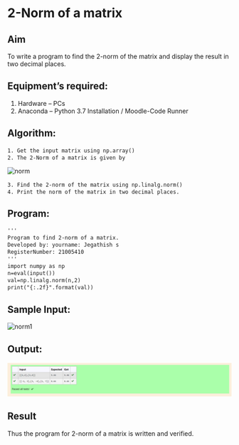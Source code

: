 # 2-Norm of a matrix
## Aim
To write a program to find the 2-norm of the matrix and display the result in two decimal places.
## Equipment’s required:
1.	Hardware – PCs
2.	Anaconda – Python 3.7 Installation / Moodle-Code Runner
## Algorithm:
	1. Get the input matrix using np.array()
	2. The 2-Norm of a matrix is given by 
![norm](./normeqn1.jpg)
    
    3. Find the 2-norm of the matrix using np.linalg.norm()
	4. Print the norm of the matrix in two decimal places.
## Program:
```
'''
Program to find 2-norm of a matrix.
Developed by: yourname: Jegathish s
RegisterNumber: 21005410
'''
import numpy as np
n=eval(input())
val=np.linalg.norm(n,2)
print("{:.2f}".format(val))
```
## Sample Input:
![norm1](./input.jpg)

## Output:
![output](norm.png)

## Result
Thus the program for 2-norm of a matrix is written and verified.
